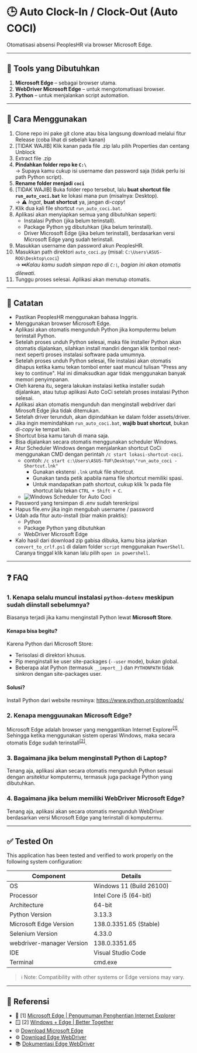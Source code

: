 # 🕒 Auto Clock-In / Clock-Out (Auto COCI)

Otomatisasi absensi PeoplesHR via browser Microsoft Edge.

---

## 🧰 Tools yang Dibutuhkan

1. **Microsoft Edge** – sebagai browser utama.
2. **WebDriver Microsoft Edge** – untuk mengotomatisasi browser.
3. **Python** – untuk menjalankan script automation.

---

## 🚀 Cara Menggunakan

1. Clone repo ini pake git clone atau bisa langsung download melalui fitur Release (coba lihat di sebelah kanan)
2. [TIDAK WAJIB] Klik kanan pada file .zip lalu pilih Properties dan centang Unblock
3. Extract file .zip
4. **Pindahkan folder repo ke `C:\`**  
   → Supaya kamu cukup isi username dan password saja (tidak perlu isi path Python script).
5. **Rename folder menjadi `coci`**
6. [TIDAK WAJIB] Buka folder repo tersebut, lalu **buat shortcut file `run_auto_coci.bat`** ke lokasi mana pun (misalnya: Desktop).  
   → ⚠️ _Ingat_, **buat shortcut** ya, jangan di-_copy_!
7. Klik dua kali file shortcut `run_auto_coci.bat`.
8. Aplikasi akan menyiapkan semua yang dibutuhkan seperti:
   - Instalasi Python (jika belum terinstall).
   - Package Python yg dibutuhkan (jika belum terinstall).
   - Driver Microsoft Edge (jika belum terinstall), berdasarkan versi Microsoft Edge yang sudah terinstall.
9. Masukkan username dan password akun PeoplesHR.
10. Masukkan path direktori `auto_coci.py` (misal: `C:\Users\ASUS-ROG\Desktop\coci`)  
    → ⏭️*Kalau kamu sudah simpan repo di `C:\`, bagian ini akan otomatis dilewati.*
11. Tunggu proses selesai. Aplikasi akan menutup otomatis.

---

## 📝 Catatan

- Pastikan PeoplesHR menggunakan bahasa Inggris.
- Menggunakan browser Microsoft Edge.
- Aplikasi akan otomatis mengunduh Python jika komputermu belum terinstall Python.
- Setelah proses unduh Python selesai, maka file installer Python akan otomatis dijalankan, silahkan install mandiri dengan klik tombol next-next seperti proses instalasi software pada umumnya.
- Setelah proses unduh Python selesai, file instalasi akan otomatis dihapus ketika kamu tekan tombol enter saat muncul tulisan "Press any key to continue". Hal ini dimaksudkan agar tidak menggunakan banyak memori penyimpanan.
- Oleh karena itu, segera lakukan instalasi ketika installer sudah dijalankan, atau tutup aplikasi Auto CoCi setelah proses instalasi Python selesai.
- Aplikasi akan otomatis mengunduh dan menginstall webdriver dari Mirosoft Edge jika tidak ditemukan.
- Setelah driver terunduh, akan dipindahkan ke dalam folder assets/driver.
- Jika ingin memindahkan `run_auto_coci.bat`, **wajib buat shortcut**, bukan di-_copy_ ke tempat lain.
- Shortcut bisa kamu taruh di mana saja.
- Bisa dijalankan secara otomatis menggunakan scheduler Windows.
- Atur Scheduler Windows dengan menjalankan shortcut CoCi menggunakan CMD dengan perintah `/c start lokasi-shortcut-coci`.
  - contoh: `/c start c:\Users\ASUS-TUF\Desktop\"run_auto_coci - Shortcut.lnk"`
    - Gunakan ekstensi `.lnk` untuk file shortcut.
    - Gunakan tanda petik apabila nama file shortcut memiliki spasi.
    - Untuk mandapatkan path shortcut, cukup klik 1x pada file shortcut lalu tekan `CTRL + Shift + C`.
  - ![Windows Scheduler for Auto Coci](assets/windows-scheduler-for-auto-coci.png)
- Password yang tersimpan di .env sudah terenkripsi
- Hapus file.env jika ingin mengubah username / password
- Udah ada fitur auto-install (biar makin praktis):
  - Python
  - Package Python yang dibutuhkan
  - WebDriver Microsoft Edge
- Kalo hasil dari download zip gabisa dibuka, kamu bisa jalankan `convert_to_crlf.ps1` di dalam folder `script` menggunakan `PowerShell`. Caranya tinggal klik kanan lalu pilih `open in powershell`.

---

## ❓ FAQ

### 1. Kenapa selalu muncul instalasi `python-dotenv` meskipun sudah diinstall sebelumnya?

Biasanya terjadi jika kamu menginstall Python lewat **Microsoft Store**.

#### Kenapa bisa begitu?

Karena Python dari Microsoft Store:

- Terisolasi di direktori khusus.
- Pip menginstall ke user site-packages (`--user` mode), bukan global.
- Beberapa alat Python (termasuk `__import__`) dan `PYTHONPATH` tidak sinkron dengan site-packages user.

#### Solusi?

Install Python dari website resminya: https://www.python.org/downloads/

### 2. Kenapa mengguunakan Microsoft Edge?

Microsoft Edge adalah browser yang menggantikan Internet Explorer<sup>[[1]](https://learn.microsoft.com/id-id/shows/it-ops-talk/microsoft-edge--internet-explorer-retirement-announcement)</sup>. Sehingga ketika menggunakan sistem operasi Windows, maka secara otomatis Edge sudah terinstall<sup>[[2]](https://www.microsoft.com/en-us/edge/windows-edge?form=MA13FJ&cs=3477714609)</sup>.

### 3. Bagaimana jika belum menginstall Python di Laptop?

Tenang aja, aplikasi akan secara otomatis mengunduh Python sesuai dengan arsitektur komputermu, termasuk juga package Python yang dibutuhkan.

### 4. Bagaimana jika belum memiliki WebDriver Microsoft Edge?

Tenang aja, aplikasi akan secara otomatis mengunduh WebDriver berdasarkan versi Microsoft Edge yang terinstall di komputermu.

---

## ✅ Tested On

This application has been tested and verified to work properly on the following system configuration:

| Component                 | Details                                         |
|---------------------------|-------------------------------------------------|
| OS                        | Windows 11 (Build 26100)                        |
| Processor                 | Intel Core i5 (64-bit)                          |
| Architecture              | 64-bit                                          |
| Python Version            | 3.13.3                                          |
| Microsoft Edge Version    | 138.0.3351.65 (Stable)                          |
| Selenium Version          | 4.33.0                                          |
| webdriver-manager Version | 138.0.3351.65                                   |
| IDE                       | Visual Studio Code                              |
| Terminal                  | cmd.exe                                         |

> ℹ️ Note: Compatibility with other systems or Edge versions may vary.

---

## 🔗 Referensi

- 📝 [1] [Microsoft Edge | Pengumuman Penghentian Internet Explorer](https://learn.microsoft.com/id-id/shows/it-ops-talk/microsoft-edge--internet-explorer-retirement-announcement)
- 🪟 [2] [Windows + Edge | Better Together](https://www.microsoft.com/en-us/edge/windows-edge?form=MA13FJ&cs=3477714609)
- 🌐 [Download Microsoft Edge](https://www.microsoft.com/id-id/edge/download?form=MA13FJ)
- ⚙️ [Download Edge WebDriver](https://developer.microsoft.com/en-us/microsoft-edge/tools/webdriver/?form=MA13LH#installation)
- 📚 [Dokumentasi Edge WebDriver](https://learn.microsoft.com/en-us/microsoft-edge/webdriver-chromium/?tabs=c-sharp&form=MA13LH)
